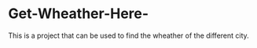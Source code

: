 # Get-Wheather-Here-
This is a project that can be used to find the wheather of the different city.
